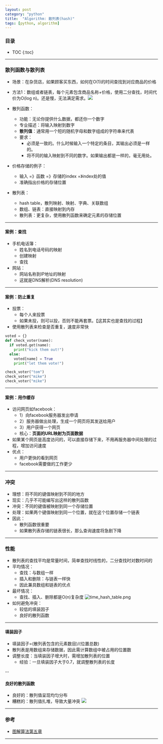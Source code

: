 ```yaml
---
layout: post
category: "python"
title:  "Algorithm: 散列表(hash)"
tags: [python, algorithm]
---
```


### 目录

- TOC
{:toc}

---

### 散列函数与散列表

* 场景：在杂货店，如果顾客买东西，如何在O(1)的时间查找到对应商品的价格
* 方法1：数组或者链表，每个元素包含商品名称+价格，使用二分查找，时间代价为O(log n)。还是慢，无法满足需求。![](https://upload.wikimedia.org/wikipedia/commons/thumb/d/da/Hash_function.svg/660px-Hash_function.svg.png)

* 散列函数：
	* 功能：无论你提供什么数据，都还你一个数字
	* 专业描述：将输入映射到数字
	* **散列值**：通常用一个短的随机字母和数字组成的字符串来代表
	* 要求：
		* 必须是一致的。什么时候输入一个特定的条目，其输出必须是一样的。
		* 将不同的输入映射到不同的数字。如果输出都是一样的，毫无用处。
* 价格存储的例子：
	* 输入 =》函数 =》存储的index =》index处的值
	* 准确指出价格的存储位置

* 散列表：
	* hash table，散列映射、映射、字典、关联数组
	* 数组、链表：直接映射到内存
	* 散列表：更复杂，使用散列函数来确定元素的存储位置

---

#### 案例：查找

* 手机电话簿：
	* 姓名到电话号码的映射
	* 创建映射
	* 查找
* 网站：
	* 网站名称到IP地址的映射
	* 这就是DNS解析(DNS resolution)

---

#### 案例：防止重复

* 投票：
	* 每个人来投票
	* 如果未投，则可以投，否则不能再套票。【这其实也是查找的过程】
* 使用散列表来检查是否重复，速度非常快

```python
voted = {}
def check_voter(name):
  if voted.get(name):
    print("kick them out!")
  else:
    voted[name] = True
    print("let them vote!")

check_voter("tom")
check_voter("mike")
check_voter("mike")
```

---

#### 案例：用作缓存

* 访问网页如facebook：
	* 1）向facebook服务器发出申请
	* 2）服务器做出处理，生成一个网页将其发送给用户
	* 3）用户获得一个网页
	* 核心：**页面的URL映射为页面数据**
* 如果某个网页是高度访问的，可以直接存储下来，不用再服务器中间处理的过程，增加访问速度
* 优点：
	* 用户更快的看到网页
	* facebook需要做的工作更少

---

### 冲突

* 理想：将不同的键值映射到不同的地方
* 现实：几乎不可能编写出这样的散列函数
* 冲突：不同的键值被映射到同一个存储位置
* 处理：如果两个键值映射到同一个位置，就在这个位置存储一个链表
* 因此：
	* 散列函数很重要
	* 如果散列表存储的链表很长，那么查询速度将急剧下降

---

### 性能

* 散列表的查找平均是常量时间，简单查找时线性的，二分查找时对数时间的
* 平均情况：
	* 查找：与数组一样	
	* 插入和删除：与链表一样快
	* 因此兼具数组和链表的优点 
* 最坏情况：
	* 查找、插入、删除都是O(n)复杂度 ![time_hash_table.png](https://i.loli.net/2020/03/08/EUIH1rXzh9vgjbt.png)
* 如何避免冲突：
	* 较低的填装因子
	* 良好的散列函数

---

#### 填装因子

* 填装因子=(散列表包含的元素数目)/(位置总数)
* 散列表是用数组来存储数据，因此需计算数组中被占用的位置数
* 调整长度：当填装因子增大时，需增加散列表的位置
	* 经验：一旦填装因子大于0.7，就调整散列表的长度

--

#### 良好的散列函数

* 良好的：散列值呈现均匀分布
* 糟糕的：散列值扎堆，导致大量冲突 ![](http://img.qingtingip.com/crawler/article/2019415/4a041788548c8162e61b591dcb8dc72f)

---

### 参考

* [图解算法第五章]()

---
